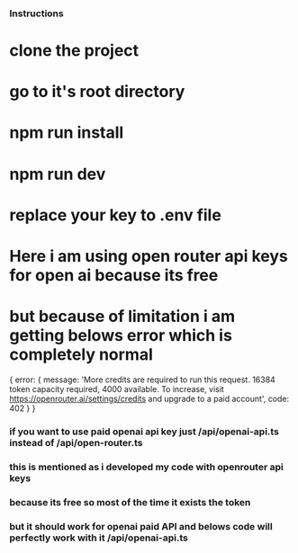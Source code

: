### Instructions 
# clone the project 
# go to it's root directory
# npm run install <!-- to install dependencies -->
# npm run dev <!-- to run the project -->
# replace your key to .env file
# Here i am using open router api keys for open ai because its free
# but because of limitation i am getting belows error which is completely normal

{
  error: {
    message: 'More credits are required to run this request. 16384 token capacity required, 4000 available. To increase, visit https://openrouter.ai/settings/credits and upgrade to a paid account',
    code: 402
  }
}


### if you want to use paid openai api key just /api/openai-api.ts instead of /api/open-router.ts 
### this is mentioned as i developed my code with openrouter api keys
### because its free so most of the time it exists the token 
### but it should work for openai paid API and belows code will perfectly work with it /api/openai-api.ts
